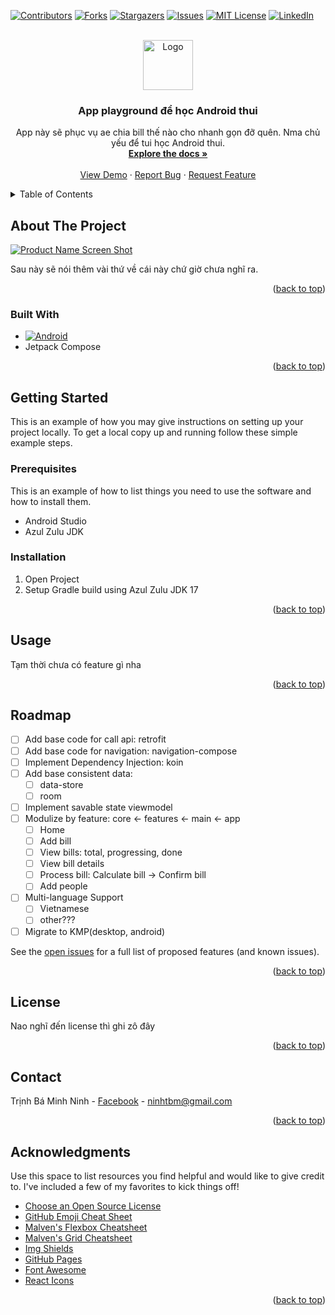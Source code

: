 <!-- Improved compatibility of back to top link: See: https://github.com/420locs/android-playground/pull/73 -->
<a id="readme-top"></a>
<!--
*** Thanks for checking out the Best-README-Template. If you have a suggestion
*** that would make this better, please fork the repo and create a pull request
*** or simply open an issue with the tag "enhancement".
*** Don't forget to give the project a star!
*** Thanks again! Now go create something AMAZING! :D
-->



<!-- PROJECT SHIELDS -->
<!--
*** I'm using markdown "reference style" links for readability.
*** Reference links are enclosed in brackets [ ] instead of parentheses ( ).
*** See the bottom of this document for the declaration of the reference variables
*** for contributors-url, forks-url, etc. This is an optional, concise syntax you may use.
*** https://www.markdownguide.org/basic-syntax/#reference-style-links
-->
[![Contributors][contributors-shield]][contributors-url]
[![Forks][forks-shield]][forks-url]
[![Stargazers][stars-shield]][stars-url]
[![Issues][issues-shield]][issues-url]
[![MIT License][license-shield]][license-url]
[![LinkedIn][linkedin-shield]][linkedin-url]



<!-- PROJECT LOGO -->
<br />
<div align="center">
  <a href="https://github.com/420locs/android-playground">
  <!-- Todo: chèn logo đoạn này mà chưa có logo -->
    <img src="images/logo.png" alt="Logo" width="80" height="80">
  </a>

  <h3 align="center">App playground để học Android thui</h3>

  <p align="center">
  App này sẽ phục vụ ae chia bill thế nào cho nhanh gọn đỡ quên. Nma chủ yếu để tui học Android thui.
    <br />
    <a href="https://github.com/420locs/android-playground"><strong>Explore the docs »</strong></a>
    <br />
    <br />
    <!-- todo: Demo ném vào đây nhưng chưa có demo hehe -->
    <a href="https://github.com/420locs/android-playground">View Demo</a>
    ·
    <a href="https://github.com/420locs/android-playground/issues/new?labels=bug&template=bug-report---.md">Report Bug</a>
    ·
    <a href="https://github.com/420locs/android-playground/issues/new?labels=enhancement&template=feature-request---.md">Request Feature</a>
  </p>
</div>



<!-- TABLE OF CONTENTS -->
<details>
  <summary>Table of Contents</summary>
  <ol>
    <li>
      <a href="#about-the-project">About The Project</a>
      <ul>
        <li><a href="#built-with">Built With</a></li>
      </ul>
    </li>
    <li>
      <a href="#getting-started">Getting Started</a>
      <ul>
        <li><a href="#prerequisites">Prerequisites</a></li>
        <li><a href="#installation">Installation</a></li>
      </ul>
    </li>
    <li><a href="#usage">Usage</a></li>
    <li><a href="#roadmap">Roadmap</a></li>
    <!-- <li><a href="#contributing">Contributing</a></li> -->
    <li><a href="#license">License</a></li>
    <li><a href="#contact">Contact</a></li>
    <li><a href="#acknowledgments">Acknowledgments</a></li>
  </ol>
</details>



<!-- ABOUT THE PROJECT -->
## About The Project
<!-- todo: Chưa có ảnh screenshot luôn vì chưa ra demo mà -->
[![Product Name Screen Shot][product-screenshot]](https://example.com)

Sau này sẽ nói thêm vài thứ về cái này chứ giờ chưa nghĩ ra.

<p align="right">(<a href="#readme-top">back to top</a>)</p>



### Built With

* [![Android][android-badge]][android-url]
* Jetpack Compose

<p align="right">(<a href="#readme-top">back to top</a>)</p>



<!-- GETTING STARTED -->
## Getting Started

This is an example of how you may give instructions on setting up your project locally.
To get a local copy up and running follow these simple example steps.

### Prerequisites

This is an example of how to list things you need to use the software and how to install them.

* Android Studio
* Azul Zulu JDK

### Installation

1. Open Project
2. Setup Gradle build using Azul Zulu JDK 17

<p align="right">(<a href="#readme-top">back to top</a>)</p>



<!-- USAGE EXAMPLES -->
## Usage
<!-- Todo: add feature mới zô đây -->
Tạm thời chưa có feature gì nha

<p align="right">(<a href="#readme-top">back to top</a>)</p>



<!-- ROADMAP -->
## Roadmap

- [ ] Add base code for call api: retrofit
- [ ] Add base code for navigation: navigation-compose
- [ ] Implement Dependency Injection: koin
- [ ] Add base consistent data: 
    - [ ] data-store
    - [ ] room
- [ ] Implement savable state viewmodel
- [ ] Modulize by feature: core <- features <- main <- app
    - [ ] Home
    - [ ] Add bill
    - [ ] View bills: total, progressing, done
    - [ ] View bill details
    - [ ] Process bill: Calculate bill -> Confirm bill
    - [ ] Add people
- [ ] Multi-language Support
    - [ ] Vietnamese
    - [ ] other???
- [ ] Migrate to KMP(desktop, android)

See the [open issues](https://github.com/420locs/android-playground/issues) for a full list of proposed features (and known issues).

<p align="right">(<a href="#readme-top">back to top</a>)</p>



<!-- CONTRIBUTING
## Contributing

Contributions are what make the open source community such an amazing place to learn, inspire, and create. Any contributions you make are **greatly appreciated**.

If you have a suggestion that would make this better, please fork the repo and create a pull request. You can also simply open an issue with the tag "enhancement".
Don't forget to give the project a star! Thanks again!

1. Fork the Project
2. Create your Feature Branch (`git checkout -b feature/AmazingFeature`)
3. Commit your Changes (`git commit -m 'Add some AmazingFeature'`)
4. Push to the Branch (`git push origin feature/AmazingFeature`)
5. Open a Pull Request

### Top contributors:

<a href="https://github.com/420locs/android-playground/graphs/contributors">
  <img src="https://contrib.rocks/image?repo=420locs/android-playground" alt="contrib.rocks image" />
</a>

<p align="right">(<a href="#readme-top">back to top</a>)</p> -->



<!-- LICENSE -->
## License

Nao nghĩ đến license thì ghi zô đây

<p align="right">(<a href="#readme-top">back to top</a>)</p>



<!-- CONTACT -->
## Contact

Trịnh Bá Minh Ninh - [Facebook](https://fb.com/zekk01) - ninhtbm@gmail.com

<p align="right">(<a href="#readme-top">back to top</a>)</p>



<!-- ACKNOWLEDGMENTS -->
## Acknowledgments

Use this space to list resources you find helpful and would like to give credit to. I've included a few of my favorites to kick things off!

* [Choose an Open Source License](https://choosealicense.com)
* [GitHub Emoji Cheat Sheet](https://www.webpagefx.com/tools/emoji-cheat-sheet)
* [Malven's Flexbox Cheatsheet](https://flexbox.malven.co/)
* [Malven's Grid Cheatsheet](https://grid.malven.co/)
* [Img Shields](https://shields.io)
* [GitHub Pages](https://pages.github.com)
* [Font Awesome](https://fontawesome.com)
* [React Icons](https://react-icons.github.io/react-icons/search)

<p align="right">(<a href="#readme-top">back to top</a>)</p>



<!-- MARKDOWN LINKS & IMAGES -->
<!-- https://www.markdownguide.org/basic-syntax/#reference-style-links -->
[contributors-shield]: https://img.shields.io/github/contributors/420locs/android-playground.svg?style=for-the-badge
[contributors-url]: https://github.com/420locs/android-playground/graphs/contributors
[forks-shield]: https://img.shields.io/github/forks/420locs/android-playground.svg?style=for-the-badge
[forks-url]: https://github.com/420locs/android-playground/network/members
[stars-shield]: https://img.shields.io/github/stars/420locs/android-playground.svg?style=for-the-badge
[stars-url]: https://github.com/420locs/android-playground/stargazers
[issues-shield]: https://img.shields.io/github/issues/420locs/android-playground.svg?style=for-the-badge
[issues-url]: https://github.com/420locs/android-playground/issues
[license-shield]: https://img.shields.io/github/license/420locs/android-playground.svg?style=for-the-badge
[license-url]: https://github.com/420locs/android-playground/blob/master/LICENSE.txt
[linkedin-shield]: https://img.shields.io/badge/-LinkedIn-black.svg?style=for-the-badge&logo=linkedin&colorB=555
[linkedin-url]: https://linkedin.com/in/420locs
[product-screenshot]: images/screenshot.png
[android-badge]: https://img.shields.io/badge/Android-3DDC84?style=for-the-badge&logo=android&logoColor=white
[android-url]: https://jquery.com 